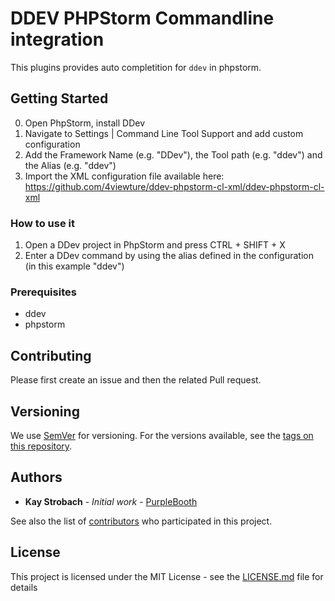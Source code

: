 # DDEV PHPStorm Commandline integration

This plugins provides auto completition for `ddev` in phpstorm.  

## Getting Started

0. Open PhpStorm, install DDev
1. Navigate to Settings | Command Line Tool Support and add custom configuration
2. Add the Framework Name (e.g. "DDev"), the Tool path (e.g. "ddev") and the Alias (e.g. "ddev")
3. Import the XML configuration file available here: https://github.com/4viewture/ddev-phpstorm-cl-xml/ddev-phpstorm-cl-xml

### How to use it

1. Open a DDev project in PhpStorm and press CTRL + SHIFT + X
3. Enter a DDev command by using the alias defined in the configuration (in this example "ddev")

### Prerequisites

* ddev
* phpstorm


## Contributing

Please first create an issue and then the related Pull request. 

## Versioning

We use [SemVer](http://semver.org/) for versioning. For the versions available, see the [tags on this repository](https://github.com/your/project/tags). 

## Authors

* **Kay Strobach** - *Initial work* - [PurpleBooth](https://github.com/kaystrobach)

See also the list of [contributors](https://github.com/4viewture/ddev-phpstorm-cl-xml/contributors) who participated in this project.

## License

This project is licensed under the MIT License - see the [LICENSE.md](LICENSE.md) file for details